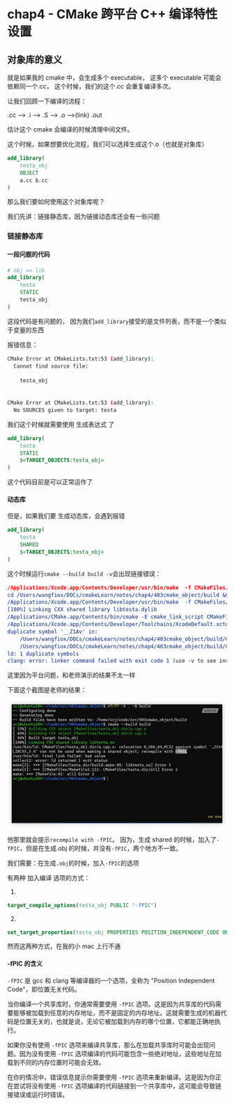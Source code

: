 # chap4 - CMake 跨平台 C++ 编译特性设置

## 对象库的意义

就是如果我的 cmake 中，会生成多个 executable，
这多个 executable 可能会依赖同一个.cc，
这个时候，我们的这个.cc 会重复编译多次。

让我们回顾一下编译的流程：

.cc --> .i --> .S --> .o -->(link) .out

估计这个 cmake 会编译的时候清理中间文件。

这个时候，如果想要优化流程，我们可以选择生成这个.o（也就是对象库）

```cmake
add_library(
    testa_obj
    OBJECT
    a.cc b.cc
)
```

那么我们要如何使用这个对象库呢？

我们先讲：链接静态库，因为链接动态库还会有一些问题

### 链接静态库

#### 一段问题的代码

```cmake
# obj => lib
add_library(
    testa
    STATIC
    testa_obj
)
```

这段代码是有问题的，
因为我们`add_library`接受的是文件列表，而不是一个类似于变量的东西

报错信息：

```sh
CMake Error at CMakeLists.txt:53 (add_library):
  Cannot find source file:

    testa_obj


CMake Error at CMakeLists.txt:53 (add_library):
  No SOURCES given to target: testa
```

我们这个时候就需要使用 生成表达式 了

```cmake
add_library(
    testa
    STATIC
    $<TARGET_OBJECTS:testa_obj>
)
```

这个代码目前是可以正常运作了

#### 动态库

但是，如果我们要 生成动态库，会遇到报错

```cmake
add_library(
    testa
    SHARED
    $<TARGET_OBJECTS:testa_obj>
)
```

这个时候运行`cmake --build build -v`会出现链接错误：

```cmake
/Applications/Xcode.app/Contents/Developer/usr/bin/make  -f CMakeFiles/testa.dir/build.make CMakeFiles/testa.dir/depend
cd /Users/wangfiox/DOCs/cmakeLearn/notes/chap4/403cmake_object/build && /Applications/CMake.app/Contents/bin/cmake -E cmake_depends "Unix Makefiles" /Users/wangfiox/DOCs/cmakeLearn/notes/chap4/403cmake_object /Users/wangfiox/DOCs/cmakeLearn/notes/chap4/403cmake_object /Users/wangfiox/DOCs/cmakeLearn/notes/chap4/403cmake_object/build /Users/wangfiox/DOCs/cmakeLearn/notes/chap4/403cmake_object/build /Users/wangfiox/DOCs/cmakeLearn/notes/chap4/403cmake_object/build/CMakeFiles/testa.dir/DependInfo.cmake "--color="
/Applications/Xcode.app/Contents/Developer/usr/bin/make  -f CMakeFiles/testa.dir/build.make CMakeFiles/testa.dir/build
[100%] Linking CXX shared library libtesta.dylib
/Applications/CMake.app/Contents/bin/cmake -E cmake_link_script CMakeFiles/testa.dir/link.txt --verbose=1
/Applications/Xcode.app/Contents/Developer/Toolchains/XcodeDefault.xctoolchain/usr/bin/c++  -arch arm64 -isysroot /Applications/Xcode.app/Contents/Developer/Platforms/MacOSX.platform/Developer/SDKs/MacOSX14.2.sdk -dynamiclib -Wl,-headerpad_max_install_names -L/opt/homebrew/opt/llvm/lib -o libtesta.dylib -install_name @rpath/libtesta.dylib CMakeFiles/testa_obj.dir/a.cc.o CMakeFiles/testa_obj.dir/b.cc.o
duplicate symbol '__Z1Av' in:
    /Users/wangfiox/DOCs/cmakeLearn/notes/chap4/403cmake_object/build/CMakeFiles/testa_obj.dir/b.cc.o
    /Users/wangfiox/DOCs/cmakeLearn/notes/chap4/403cmake_object/build/CMakeFiles/testa_obj.dir/a.cc.o
ld: 1 duplicate symbols
clang: error: linker command failed with exit code 1 (use -v to see invocation)
```

这里因为平台问题，和老师演示的结果不太一样

下面这个截图是老师的结果：

![fpic](./image/fpic.png)

他那里就会提示`recompile with -fPIC`。
因为，生成 shared 的时候，加入了`-fPIC`，但是在生成.obj 的时候，并没有`-fPIC`，两个地方不一致。

我们需要：在生成`.obj`的时候，加入`-fPIC`的选项

有两种 加入编译 选项的方式：

1.

```cmake
target_compile_options(testa_obj PUBLIC "-fPIC")
```

2.

```cmake
set_target_properties(testa_obj PROPERTIES POSITION_INDEPENDENT_CODE ON)
```

然而这两种方式，在我的小 mac 上行不通

#### -fPIC 的含义

`-fPIC` 是 gcc 和 clang 等编译器的一个选项，全称为 "Position Independent Code"，即位置无关代码。

当你编译一个共享库时，你通常需要使用 `-fPIC` 选项。这是因为共享库的代码需要能够被加载到任意的内存地址，而不是固定的内存地址。这就需要生成的机器代码是位置无关的，也就是说，无论它被加载到内存的哪个位置，它都能正确地执行。

如果你没有使用 `-fPIC` 选项来编译共享库，那么在加载共享库时可能会出现问题。因为没有使用 `-fPIC` 选项编译的代码可能包含一些绝对地址，这些地址在加载到不同的内存位置时可能会无效。

在你的情况中，错误信息提示你需要使用 `-fPIC` 选项来重新编译。这是因为你正在尝试将没有使用 `-fPIC` 选项编译的代码链接到一个共享库中，这可能会导致链接错误或运行时错误。
